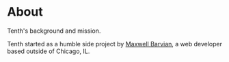 # About
<p class="lead">Tenth's background and mission.</p>

Tenth started as a humble side project by [Maxwell Barvian](https://barvian.me), a web developer based outside of Chicago, IL.